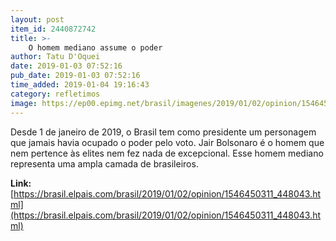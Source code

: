 ```yaml
---
layout: post
item_id: 2440872742
title: >-
    O homem mediano assume o poder
author: Tatu D'Oquei
date: 2019-01-03 07:52:16
pub_date: 2019-01-03 07:52:16
time_added: 2019-01-04 19:16:43
category: refletimos
image: https://ep00.epimg.net/brasil/imagenes/2019/01/02/opinion/1546450311_448043_1546451899_rrss_normal.jpg
---
```


Desde 1 de janeiro de 2019, o Brasil tem como presidente um personagem que jamais havia ocupado o poder pelo voto. Jair Bolsonaro é o homem que nem pertence às elites nem fez nada de excepcional. Esse homem mediano representa uma ampla camada de brasileiros.

**Link:** [https://brasil.elpais.com/brasil/2019/01/02/opinion/1546450311_448043.html](https://brasil.elpais.com/brasil/2019/01/02/opinion/1546450311_448043.html)

